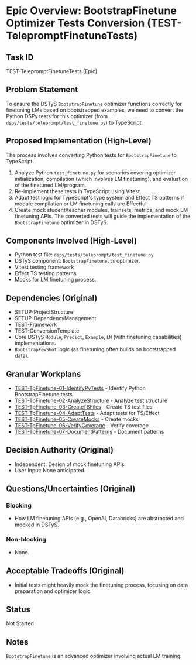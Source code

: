 # Epic Overview: BootstrapFinetune Optimizer Tests Conversion (TEST-TelepromptFinetuneTests)

## Task ID
TEST-TelepromptFinetuneTests (Epic)

## Problem Statement
To ensure the DSTyS `BootstrapFinetune` optimizer functions correctly for finetuning LMs based on bootstrapped examples, we need to convert the Python DSPy tests for this optimizer (from `dspy/tests/teleprompt/test_finetune.py`) to TypeScript.

## Proposed Implementation (High-Level)
The process involves converting Python tests for `BootstrapFinetune` to TypeScript.
1.  Analyze Python `test_finetune.py` for scenarios covering optimizer initialization, compilation (which involves LM finetuning), and evaluation of the finetuned LM/program.
2.  Re-implement these tests in TypeScript using Vitest.
3.  Adapt test logic for TypeScript's type system and Effect TS patterns if module compilation or LM finetuning calls are Effectful.
4.  Create mock student/teacher modules, trainsets, metrics, and mock LM finetuning APIs.
The converted tests will guide the implementation of the `BootstrapFinetune` optimizer in DSTyS.

## Components Involved (High-Level)
- Python test file: `dspy/tests/teleprompt/test_finetune.py`
- DSTyS component: `BootstrapFinetune.ts` optimizer.
- Vitest testing framework
- Effect TS testing patterns
- Mocks for LM finetuning process.

## Dependencies (Original)
- SETUP-ProjectStructure
- SETUP-DependencyManagement
- TEST-Framework
- TEST-ConversionTemplate
- Core DSTyS `Module`, `Predict`, `Example`, `LM` (with finetuning capabilities) implementations.
- `BootstrapFewShot` logic (as finetuning often builds on bootstrapped data).

## Granular Workplans
- [TEST-TpFinetune-01-IdentifyPyTests](../../Documentation/Plans/TEST-TpFinetune-01-IdentifyPyTests.md) - Identify Python BootstrapFinetune tests
- [TEST-TpFinetune-02-AnalyzeStructure](../../Documentation/Plans/TEST-TpFinetune-02-AnalyzeStructure.md) - Analyze test structure
- [TEST-TpFinetune-03-CreateTSFiles](../../Documentation/Plans/TEST-TpFinetune-03-CreateTSFiles.md) - Create TS test files
- [TEST-TpFinetune-04-AdaptTests](../../Documentation/Plans/TEST-TpFinetune-04-AdaptTests.md) - Adapt tests for TS/Effect
- [TEST-TpFinetune-05-CreateMocks](../../Documentation/Plans/TEST-TpFinetune-05-CreateMocks.md) - Create mocks
- [TEST-TpFinetune-06-VerifyCoverage](../../Documentation/Plans/TEST-TpFinetune-06-VerifyCoverage.md) - Verify coverage
- [TEST-TpFinetune-07-DocumentPatterns](../../Documentation/Plans/TEST-TpFinetune-07-DocumentPatterns.md) - Document patterns

## Decision Authority (Original)
- Independent: Design of mock finetuning APIs.
- User Input: None anticipated.

## Questions/Uncertainties (Original)
### Blocking
- How LM finetuning APIs (e.g., OpenAI, Databricks) are abstracted and mocked in DSTyS.
### Non-blocking
- None.

## Acceptable Tradeoffs (Original)
- Initial tests might heavily mock the finetuning process, focusing on data preparation and optimizer logic.

## Status
Not Started

## Notes
`BootstrapFinetune` is an advanced optimizer involving actual LM training.